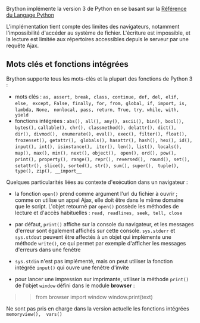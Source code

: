 Brython implémente la version 3 de Python en se basant sur la 
[Référence du Langage Python](https://docs.python.org/3/reference/index.html)

L'implémentation tient compte des limites des navigateurs, notamment 
l'impossibilité d'accéder au système de fichier. L'écriture est impossible, et
la lecture est limitée aux répertoires accessibles depuis le serveur par une
requête Ajax.

Mots clés et fonctions intégrées
--------------------------------

Brython supporte tous les mots-clés et la plupart des fonctions de Python 3 :

- mots clés : `as, assert, break, class, continue, def, del, elif, else, `
  `except, False, finally, for, from, global, if, import, is, lambda, None, `
  `nonlocal, pass, return, True, try, while, with, yield`
- fonctions intégrées : `abs(), all(), any(), ascii(), bin(), bool(), bytes(),`
  `callable(), chr(), classmethod(), delattr(), dict(), dir(), divmod(), `
  `enumerate(), eval(), exec(), filter(), float(), frozenset(), getattr(), `
  `globals(), hasattr(), hash(), hex(), id(), input(), int(), isinstance(), `
  `iter(), len(), list(), locals(), map(), max(), min(), next(), object(), `
  `open(), ord(), pow(), print(), property(), range(), repr(), reversed(), `
  `round(), set(), setattr(), slice(), sorted(), str(), sum(), super(), `
  `tuple(), type(), zip(), __import__`

Quelques particularités liées au contexte d'exécution dans un navigateur :

- la fonction `open()` prend comme argument l'url du fichier à ouvrir ; comme 
  on utilise un appel Ajax, elle doit être dans le même domaine que le script. 
  L'objet retourné par `open()` possède les méthodes de lecture et d'accès 
  habituelles : `read, readlines, seek, tell, close`

- par défaut, `print()` affiche sur la console du navigateur, et les messages 
  d'erreur sont également affichés sur cette console. `sys.stderr` et 
  `sys.stdout` peuvent être affectés à un objet qui implémente une méthode 
  `write()`, ce qui permet par exemple d'afficher les messages d'erreurs dans 
  une fenêtre

- `sys.stdin` n'est pas implémenté, mais on peut utiliser la fonction intégrée 
  `input()` qui ouvre une fenêtre d'invite

- pour lancer une impression sur imprimante, utiliser la méthode `print()` de 
  l'objet `window` défini dans le module **browser** :

>>    from browser import window
>>    window.print(text)

Ne sont pas pris en charge dans la version actuelle les fonctions intégrées 
`memoryview(),  vars()`

